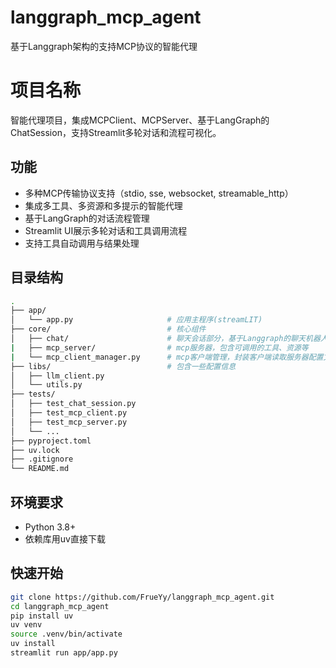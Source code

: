 # langgraph_mcp_agent
基于Langgraph架构的支持MCP协议的智能代理

# 项目名称

智能代理项目，集成MCPClient、MCPServer、基于LangGraph的ChatSession，支持Streamlit多轮对话和流程可视化。

## 功能

- 多种MCP传输协议支持（stdio, sse, websocket, streamable_http）
- 集成多工具、多资源和多提示的智能代理
- 基于LangGraph的对话流程管理
- Streamlit UI展示多轮对话和工具调用流程
- 支持工具自动调用与结果处理

## 目录结构
```bash
.
├── app/              
│   └── app.py                     # 应用主程序(streamLIT)
├── core/                          # 核心组件
│   ├── chat/                      # 聊天会话部分，基于Langgraph的聊天机器人
|   ├── mcp_server/                # mcp服务器，包含可调用的工具、资源等
|   └── mcp_client_manager.py      # mcp客户端管理，封装客户端读取服务器配置文件的部分              
├── libs/                          # 包含一些配置信息
│   ├── llm_client.py              
│   └── utils.py               
├── tests/                         
│   ├── test_chat_session.py              
│   ├── test_mcp_client.py              
│   ├── test_mcp_server.py              
│   └── ...                              
├── pyproject.toml             
├── uv.lock                    
├── .gitignore
└── README.md 
```
## 环境要求

- Python 3.8+
- 依赖库用uv直接下载

## 快速开始

```bash
git clone https://github.com/FrueYy/langgraph_mcp_agent.git
cd langgraph_mcp_agent
pip install uv
uv venv
source .venv/bin/activate
uv install
streamlit run app/app.py

